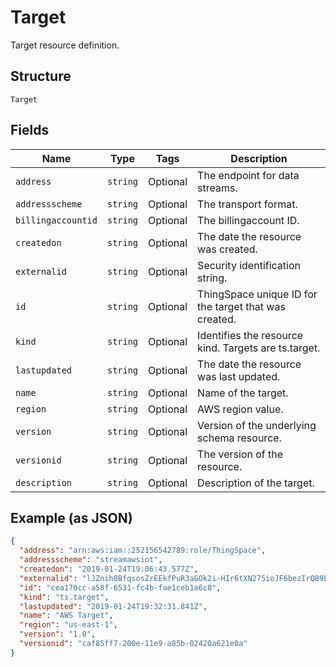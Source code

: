 
# Target

Target resource definition.

## Structure

`Target`

## Fields

| Name | Type | Tags | Description |
|  --- | --- | --- | --- |
| `address` | `string` | Optional | The endpoint for data streams. |
| `addressscheme` | `string` | Optional | The transport format. |
| `billingaccountid` | `string` | Optional | The billingaccount ID. |
| `createdon` | `string` | Optional | The date the resource was created. |
| `externalid` | `string` | Optional | Security identification string. |
| `id` | `string` | Optional | ThingSpace unique ID for the target that was created. |
| `kind` | `string` | Optional | Identifies the resource kind. Targets are ts.target. |
| `lastupdated` | `string` | Optional | The date the resource was last updated. |
| `name` | `string` | Optional | Name of the target. |
| `region` | `string` | Optional | AWS region value. |
| `version` | `string` | Optional | Version of the underlying schema resource. |
| `versionid` | `string` | Optional | The version of the resource. |
| `description` | `string` | Optional | Description of the target. |

## Example (as JSON)

```json
{
  "address": "arn:aws:iam::252156542789:role/ThingSpace",
  "addressscheme": "streamawsiot",
  "createdon": "2019-01-24T19:06:43.577Z",
  "externalid": "lJZnih8BfqsosZrEEkfPuR3aGOk2i-HIr6tXN275ioJF6bezIrQB9EbzpTRep8J7RmV7QH==",
  "id": "cea170cc-a58f-6531-fc4b-fae1ceb1a6c8",
  "kind": "ts.target",
  "lastupdated": "2019-01-24T19:32:31.841Z",
  "name": "AWS Target",
  "region": "us-east-1",
  "version": "1.0",
  "versionid": "caf85ff7-200e-11e9-a85b-02420a621e0a"
}
```

